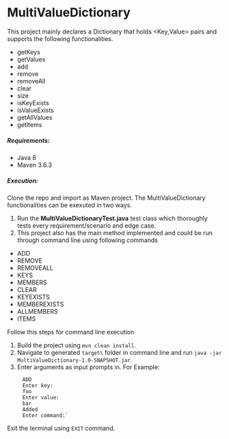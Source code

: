 # MultiValueDictionary
This project mainly declares a Dictionary that holds <Key,Value> pairs and supports the following functionalities.
* getKeys
* getValues
* add
* remove
* removeAll
* clear
* size
* isKeyExists
* isValueExists
* getAllValues
* getItems

##### Requirements:
* Java 8
* Maven 3.6.3

##### Execution:
Clone the repo and import as Maven project. The MultiValueDictionary functionalities can be exexuted in two ways.
1) Run the __MultiValueDictionaryTest.java__ test class which thoroughly tests every requirement/scenario and edge case.
2) This project also has the main method implemented and could be run through command line using following commands
* ADD
* REMOVE
* REMOVEALL
* KEYS
* MEMBERS
* CLEAR
* KEYEXISTS
* MEMBEREXISTS
* ALLMEMBERS
* ITEMS

Follow this steps for command line execution
 1) Build the project using `mvn clean install`. 
 2) Navigate to generated `target\` folder in command line and run `java -jar MultiValueDictionary-1.0-SNAPSHOT.jar`.
 3) Enter arguments as input prompts in. For Example:
 ```Enter command:
      ADD
      Enter key:
      foo
      Enter value:
      bar
      Added
      Enter command:`
 ```
  Exit the terminal using `EXIT` command.
 
 


